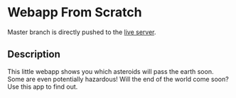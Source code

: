 # Webapp From Scratch

Master branch is directly pushed to the [live server](https://rijkvanzanten.github.io/minor-wafs/index.html).

## Description
This little webapp shows you which asteroids will pass the earth soon. Some are even potentially hazardous! Will the end of the world come soon? Use this app to find out.
